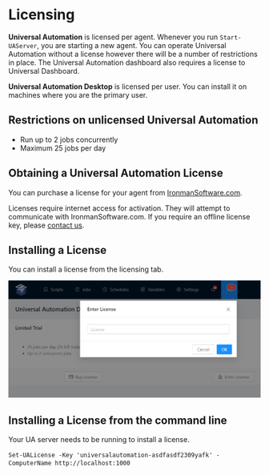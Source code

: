 # Licensing

**Universal Automation** is licensed per agent. Whenever you run `Start-UAServer`, you are starting a new agent. You can operate Universal Automation without a license however there will be a number of restrictions in place. The Universal Automation dashboard also requires a license to Universal Dashboard. 

**Universal Automation Desktop** is licensed per user. You can install it on machines where you are the primary user. 

## Restrictions on unlicensed Universal Automation

- Run up to 2 jobs concurrently  
- Maximum 25 jobs per day

## Obtaining a Universal Automation License

You can purchase a license for your agent from [IronmanSoftware.com](https://ironmansoftware.com/universal-automation/).

Licenses require internet access for activation. They will attempt to communicate with IronmanSoftware.com. If you require an offline license key, please [contact us](http://ironmansoftware.com/contact-us). 

## Installing a License

You can install a license from the licensing tab. 

![License Dialog for Universal Automation](.gitbook/assets/image%20%2810%29.png)

## Installing a License from the command line

Your UA server needs to be running to install a license. 

```text
Set-UALicense -Key 'universalautomation-asdfasdf2309yafk' -ComputerName http://localhost:1000
```

